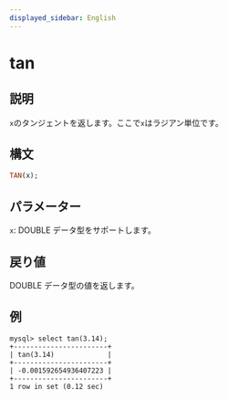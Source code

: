 ```yaml
---
displayed_sidebar: English
---
```


# tan

## 説明

`x`のタンジェントを返します。ここで`x`はラジアン単位です。

## 構文

```Haskell
TAN(x);
```

## パラメーター

`x`: DOUBLE データ型をサポートします。

## 戻り値

DOUBLE データ型の値を返します。

## 例

```Plain
mysql> select tan(3.14);
+-----------------------+
| tan(3.14)             |
+-----------------------+
| -0.001592654936407223 |
+-----------------------+
1 row in set (0.12 sec)
```
